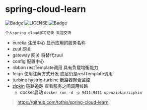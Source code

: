 # spring-cloud-learn

[![Badge](https://camo.githubusercontent.com/0b3cd267593eb4a8caeccca4158d4028010710d7/68747470733a2f2f7472617669732d63692e6f72672f7a686f7574616f6f2f537072696e67436c6f75642e7376673f6272616e63683d6d6173746572)](https://travis-ci.org/tothis/spring-cloud-learn)
[![LICENSE](https://camo.githubusercontent.com/8051e9938a1ab39cf002818dfceb6b6092f34d68/68747470733a2f2f696d672e736869656c64732e696f2f62616467652f4c6963656e73652d417061636865253230322e302d626c75652e737667)](https://opensource.org/licenses/Apache-2.0)
[![Badge](https://img.shields.io/badge/link-996.icu-%23FF4D5B.svg)](https://996.icu)

    个人spring-cloud学习记录 欢迎交流

+ eureka 注册中心 显示应用的服务名称
+ zuul 网关
+ gateway 网关 将替代zuul
+ config 配置中心
+ ribbon restTemplate调用 具有负载均衡能力
+ feign 使用注解方式开发 底层仍是restTemplate调用
+ turbine hystrix-turbine 断路器聚合监控
+ [zipkin](https://zipkin.io/pages/quickstart) 链路追踪 查看服务之间调用线路
  + docker启动 `docker run -d -p 9411:9411 openzipkin/zipkin`

>https://github.com/tothis/spring-cloud-learn